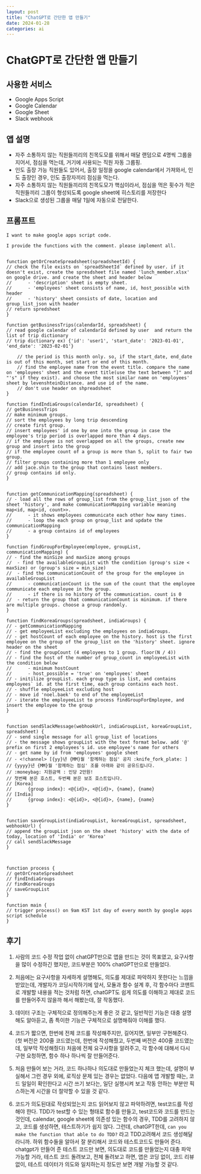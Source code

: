 ```yaml
---
layout: post
title: "ChatGPT로 간단한 앱 만들기"
date: 2024-01-28
categories: ai
---
```

# ChatGPT로 간단한 앱 만들기


## 사용한 서비스
- Google Apps Script
- Google Calendar
- Google Sheet
- Slack webhook


## 앱 설명
- 자주 소통하지 않는 직원들끼리의 친목도모를 위해서 매달 랜덤으로 4명씩 그룹을 지어서, 점심을 먹는데, 거기에 사용되는 직원 자동 그룹핑.
- 인도 출장 가능 직원들도 있어서, 출장 일정을 google calendar에서 가져와서, 인도 출장인 경우, 인도 출장자끼리 점심을 먹는다.
- 자주 소통하지 않는 직원들끼리의 친목도모가 핵심이라서, 점심을 먹은 횟수가 적은 직원들끼리 그룹이 형성되도록 google sheet에 히스토리를 저장한다
- Slack으로 생성된 그룹을 매달 1일에 자동으로 전달한다.

## 프롬프트

```
I want to make google apps script code.

I provide the functions with the comment. please implement all.


function getOrCreateSpreadsheet(spreadsheetId) {
// check the file exists on `spreadSheetId` defined by user. if it doesn't exist, create the spresdsheet file named 'lunch_member.xlsx' on google drive. and create the sheet and header below		
// 		- 'description' sheet is empty sheet.
// 		- 'employees' sheet consists of name, id, host_possible with header
// 		- 'history' sheet consists of date, location and group_list_json with header
// return spredsheet
}

function getBusinessTrips(calendarId, spreadsheet) {
// read google calendar of calendarId defined by user  and return the list of trip dictionary
// trip dictionary ex) {'id': 'user1', 'start_date': '2023-01-01', 'end_date': '2023-02-01'}

	// the period is this month only. so, if the start_date, end_date is out of this month, set start or end of this month.
	// find the employee name from the event title. compare the name on 'employees' sheet and the event title(use the text between "]" and "'s" if they exist). and choose the most similar name on 'employees' sheet by levenshteinDistance. and use id of the name.
	// don't use header on shpreadsheet
}

function findIndiaGroups(calendarId, spreadsheet) {
// getBusinessTrips
// make minimum groups.
// sort the employees by long trip descending
// create first group.
// insert employees' id one by one into the group in case the employee's trip period is overlapped more than 4 days.
// if the employee is not overlapped on all the groups, create new group and insert into the group
// if the employee count of a group is more than 5, split to fair two group.
// filter groups containing more than 1 employee only
// add jace.shin to the group that contains least members.
// group contains id only.
}


function getCommunicationMapping(spreadsheet) {
// - load all the rows of group_list from the group_list_json of the sheet 'history', and make communicationMapping variable meaning map<id, map<id, count>>.		
//		- it shows employees communicate each other how many times.		
//		- loop the each group on group_list and update the communicationMapping
//		- a group contains id of employees
}

function findGroupForEmployee(employee, groupList, communicationMapping) {
// - find the minSize and maxSize among groups
//	- find the availableGroupList with the condition (group's size < maxSize) or (group's size = min_size)
//	- find the communicationCount of the group for the employee in availableGroupList
//		- communicationCount is the sum of the count that the employee communicate each employee in the group.
//		- if there is no history of the communication. count is 0
//	- return the group that communicationCount is minimum. if there are multiple groups. choose a group randomly.
}

function findKoreaGroups(spreadsheet, indiaGroups) {
// - getCommunicationMapping
// - get employeeList excluding the employees on indiaGroups.
// - get hostCount of each employee on the history. host is the first employee on the group of the group_list on the 'history' sheet. ignore header on the sheet
// - find the groupCount (4 employees to 1 group. floor(N / 4))		
// - find the host of the number of group_count in employeeList with the condition below		
// 		- minimum hostCount
//		- host_possible = 'true' on 'employees' sheet
// - initilize groupList. each group type is list, and contains employees` id. at the first time, each group contains each host.
// - shuffle employeeList excluding host
// - move id 'noel.baek' to end of the employeeList		
// - iterate the employeeList to process findGroupForEmployee, and insert the employee to the group
}


function sendSlackMessage(webhookUrl, indiaGroupList, koreaGroupList, spreadsheet) {
// - send single message for all group_list of locations		
// - the message shows groupList with the text format below. add '@' prefix on first 2 employees's id. use employee's name for others		
// - get name by id from 'employees' google sheet		
// - <!channel> [{yy}년 {MM}월 '함께하는 점심' 공지 :knife_fork_plate: ]		
// {yyyy}년 {MM}월 '함께하는 점심' 조를 아래와 같이 공유드립니다.		
// :moneybag: 지원금액 : 인당 2만원!		
// 첫번째 분은 호스트, 두번째 분은 보조 호스트입니다.		
// [Korea]		
//		{group index}: <@{id}>, <@{id}>, {name}, {name}
// [India]
//		{group index}: <@{id}>, <@{id}>, {name}, {name}
}


function saveGroupList(indiaGroupList, koreaGroupList, spreadsheet, webhookUrl) {
// append the groupList json on the sheet 'history' with the date of today, location of 'India' or 'Korea'
// call sendSlackMessage
}



function process {
// getOrCreateSpreadsheet
// findIndiaGroups
// findKoreaGroups
// saveGroupList
}

function main {
// trigger process() on 9am KST 1st day of every month by google apps script schedule
}
```


## 후기
1. 사람의 코드 수정 작업 없이 chatGPT만으로 앱을 만드는 것이 목표였고, 요구사항을 많이 수정하긴 했지만, 코드부분은 100% chatGPT만으로 만들었다.
2. 처음에는 요구사항을 자세하게 설명해도, 의도를 제대로 파악하지 못한다는 느낌을 받았는데, 개발자가 코딩시작하기에 앞서, 모듈과 함수 설계 후, 각 함수마다 코맨트로 개발할 내용을 적는 것처럼 하면, chatGPT도 쉽게 의도를 이해하고 제대로 코드를 만들어주지 않을까 해서 해봤는데, 잘 작동했다.
3. 데이터 구조는 구체적으로 정의해주는게 좋은 것 같고, 일반적인 기능은 대충 설명해도 알아듣고, 좀 특이한 기능은 구체적으로 설명해줘야 이해를 했다.

4. 코드가 짧으면, 한번에 전체 코드를 작성해주지만, 길어지면, 일부만 구현해준다.
(첫 버전은 200줄 코드였는데, 한번에 작성해줬고, 두번째 버전은 400줄 코드였는데, 일부막 작성해줬다)
처음에 전체 요구사항을 알려주고, 각 함수에 대해서 다시 구현 요청하면, 함수 하나 하나씩 잘 만들어준다.
5. 처음 만들어 보는 거라, 코드 하나하나 의도대로 만들었는지 체크 했는데,
설명이 부실해서 그런 경우 외에, 로직상 문제 있는 경우는 없었다.
다음에 앱 개발할 때는, 코드 일일이 확인한다고 시간 쓰기 보다는, 일단 실행시켜 보고 작동 안하는 부분만 픽스하는게 시간을 더 절약할 수 있을 것 같다.
6. 코드가 의도된대로 작성되었는지 코드 읽어보지 않고 파악하려면, test코드를 작성해야 한다. TDD가 test할 수 있는 형태로 함수를 만들고, test코드와 코드를 만드는 것인데, calendar, google sheet에 의존성 있는 함수의 경우, TDD를 고려하지 않고, 코드를 생성하면, 테스트하기가 쉽지 않다. 그런데, chatGPT한데, `can you make the function that able to do TDD?` 라고 TDD고려해서 코드 생성해달라니까. 하위 함수들을 알아서 잘 분리해서 코드와 테스트코드도 만들어 준다. chatgpt가 만들어 준 테스트 코드만 보면, 의도대로 코드를 만들었는지 대충 파악 가능할 거라, 테스트 코드 돌려보고, 전체 돌려보고 하면, 앱은 코딩 없이, 코드 리뷰 없이, 테스트 데이터가 의도와 일치하는지 정도만 보면 개발 가능할 것 같다.




